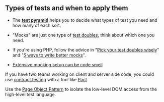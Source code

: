 ## Types of tests and when to apply them
* The **[test pyramid](https://martinfowler.com/articles/practical-test-pyramid.html)** helps you to decide what types of test you need and how many of each sort.

* "Mocks" are just one type of [test doubles](https://www.martinfowler.com/bliki/TestDouble.html), think about which one you need. 

* If you're using PHP, follow the advice in "[Pick your test doubles wisely](https://matthiasnoback.nl/2014/07/test-doubles/)" and "[5 ways to write better mocks](https://www.entropywins.wtf/blog/2016/05/13/5-ways-to-write-better-mocks/)".

* [Extensive mocking setup can be code smell](https://medium.com/javascript-scene/mocking-is-a-code-smell-944a70c90a6a)

If you have two teams working on client and server side code, you could use [contract testing](https://martinfowler.com/bliki/ContractTest.html) with a tool like [Pact](https://docs.pact.io/)

Use the [Page Object Pattern](https://www.pluralsight.com/guides/getting-started-with-page-object-pattern-for-your-selenium-tests) to isolate the low-level DOM access from the high-level test language. 
